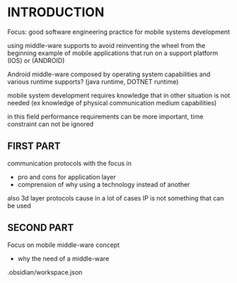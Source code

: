 
# INTRODUCTION

Focus:  good software engineering practice for  mobile systems development

using middle-ware supports to avoid reinventing the wheel from the beginning example of mobile applications that run on a support platform (IOS) or (ANDROID)

Android middle-ware composed by operating system capabilities and various runtime supports? (java runtime, DOTNET runtime)

mobile system development requires knowledge that in other situation is not needed (ex knowledge of physical communication medium capabilities) 

in this field performance requirements can be more important, time constraint can not be ignored

## FIRST PART

communication protocols with the focus in 

- pro and cons for application layer
- comprension of why using a technology instead of another

also 3d layer protocols cause in a lot of cases IP is not something that can be used

## SECOND PART

Focus on mobile middle-ware concept

- why the need of a middle-ware

.obsidian/workspace.json
